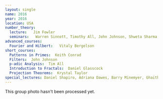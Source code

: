 ```yaml
---
layout: single
name: 2016
year: 2016
location: USA
number_theory:
  lecture:   Jim Fowler
  seminars:   Warren Sinnott, Timothy All, John Johnson, Shweta Sharma, Daniel Glasscock, Krystal Taylor
advanced_courses:
  Fourier and Hilbert:   Vitaly Bergelson
short_courses:
  Patterns in Primes:  Keith Conrad
  Filters:  John Johnson
  p-adic Analysis:  Tim All
  Introduction to Fractals:  Daniel Glasscock
  Projection Theorems:  Krystal Taylor
special_lectures: Daniel Shapiro, Adriana Dawes, Barry Minemyer, Ghaith Hiary
---
```

This group photo hasn't been processed yet.
